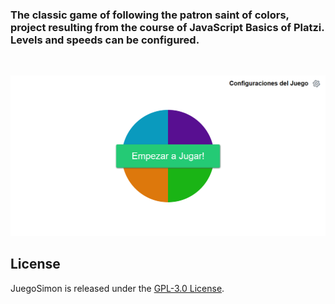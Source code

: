 ### The classic game of following the patron saint of colors, project resulting from the course of JavaScript Basics of Platzi. Levels and speeds can be configured.
<br/>

![screenshot](./static_readme/Screenshot.png)

## License
JuegoSimon is released under the [GPL-3.0 License](https://opensource.org/licenses/GPL-3.0).
